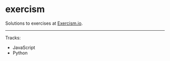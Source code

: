 # exercism
Solutions to exercises at [Exercism.io](exercism.io). 
___
Tracks: 
- JavaScript
- Python

